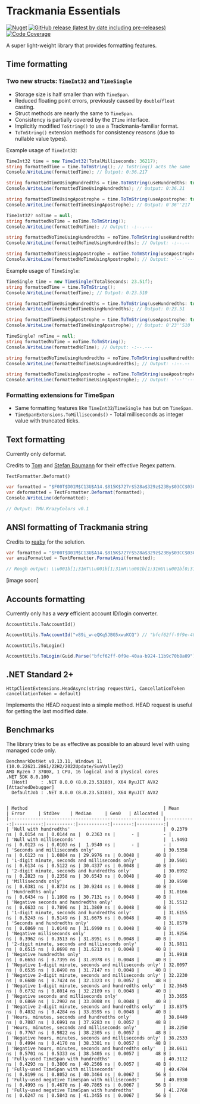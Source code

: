 # Trackmania Essentials

[![Nuget](https://img.shields.io/nuget/v/TmEssentials?style=for-the-badge&logo=nuget)](https://www.nuget.org/packages/TmEssentials/)
[![GitHub release (latest by date including pre-releases)](https://img.shields.io/github/v/release/BigBang1112/tm-essentials?include_prereleases&style=for-the-badge&logo=github)](https://github.com/BigBang1112/tm-essentials/releases)
[![Code Coverage](https://img.shields.io/badge/Code%20Coverage-93%25-success?style=for-the-badge)](https://github.com/BigBang1112/tm-essentials)

A super light-weight library that provides formatting features.

## Time formatting

### Two new structs: `TimeInt32` and `TimeSingle`

- Storage size is half smaller than with `TimeSpan`.
- Reduced floating point errors, previously caused by `double`/`float` casting.
- Struct methods are nearly the same to `TimeSpan`.
- Consistency is partially covered by the `ITime` interface.
- Implicitly modified `ToString()` to use a Trackmania-familiar format.
- `ToTmString()` extension methods for consistency reasons (due to nullable value types).

Example usage of `TimeInt32`:

```cs
TimeInt32 time = new TimeInt32(TotalMilliseconds: 36217);
string formattedTime = time.ToTmString(); // ToString() acts the same
Console.WriteLine(formattedTime); // Output: 0:36.217

string formattedTimeUsingHundredths = time.ToTmString(useHundredths: true);
Console.WriteLine(formattedTimeUsingHundredths); // Output: 0:36.21

string formattedTimeUsingApostrophe = time.ToTmString(useApostrophe: true);
Console.WriteLine(formattedTimeUsingApostrophe); // Output: 0'36''217

TimeInt32? noTime = null;
string formattedNoTime = noTime.ToTmString();
Console.WriteLine(formattedNoTime); // Output: -:--.---

string formattedNoTimeUsingHundredths = noTime.ToTmString(useHundredths: true);
Console.WriteLine(formattedNoTimeUsingHundredths); // Output: -:--.--

string formattedNoTimeUsingApostrophe = noTime.ToTmString(useApostrophe: true);
Console.WriteLine(formattedNoTimeUsingApostrophe); // Output: -'--''---
```

Example usage of `TimeSingle`:

```cs
TimeSingle time = new TimeSingle(TotalSeconds: 23.51f);
string formattedTime = time.ToTmString();
Console.WriteLine(formattedTime); // Output: 0:23.510

string formattedTimeUsingHundredths = time.ToTmString(useHundredths: true);
Console.WriteLine(formattedTimeUsingHundredths); // Output: 0:23.51

string formattedTimeUsingApostrophe = time.ToTmString(useApostrophe: true);
Console.WriteLine(formattedTimeUsingApostrophe); // Output: 0'23''510

TimeSingle? noTime = null;
string formattedNoTime = noTime.ToTmString();
Console.WriteLine(formattedNoTime); // Output: -:--.---

string formattedNoTimeUsingHundredths = noTime.ToTmString(useHundredths: true);
Console.WriteLine(formattedNoTimeUsingHundredths); // Output: -:--.--

string formattedNoTimeUsingApostrophe = noTime.ToTmString(useApostrophe: true);
Console.WriteLine(formattedNoTimeUsingApostrophe); // Output: -'--''---
```

### Formatting extensions for TimeSpan

- Same formatting features like `TimeInt32`/`TimeSingle` has but on `TimeSpan`.
- `TimeSpanExtensions.ToMilliseconds()` - Total milliseconds as integer value with truncated ticks.

## Text formatting

Currently only deformat.

Credits to [Tom](https://github.com/ThaumicTom) and [Stefan Baumann](https://github.com/stefan-baumann) for their effective Regex pattern.

`TextFormatter.Deformat()`

```cs
var formatted = "$F00T$D01M$C13U$A14.$815K$727r$528a$329z$23By$03CC$03Co$04Bl$059o$068r$077s$085 $094v$0A30$0B1.$0C01";
var deformatted = TextFormatter.Deformat(formatted);
Console.WriteLine(deformatted);

// Output: TMU.KrazyColors v0.1
```

## ANSI formatting of Trackmania string

Credits to [reaby](https://github.com/reaby) for the solution.

```cs
var formatted = "$F00T$D01M$C13U$A14.$815K$727r$528a$329z$23By$03CC$03Co$04Bl$059o$068r$077s$085 $094v$0A30$0B1.$0C01";
var ansiFormatted = TextFormatter.FormatAnsi(formatted);

// Rough output: \\u001b[1;31mT\\u001b[1;31mM\\u001b[1;31mU\\u001b[0;31m.\\u001b[0;35mK\\u001b[0;35mr\\u001b[0;34ma\\u001b[0;34mz\\u001b[1;34my\\u001b[0;34mC\\u001b[0;34mo\\u001b[0;34ml\\u001b[0;36mo\\u001b[0;36mr\\u001b[0;36ms\\u001b[0;32m \\u001b[0;32mv\\u001b[0;32m0\\u001b[0;32m.\\u001b[0;32m1\\u001b[39m\\u001b[22m
```

[image soon]

## Accounts formatting

Currently only has a ***very*** efficient account ID/login converter.

`AccountUtils.ToAccountId()`

```cs
AccountUtils.ToAccountId("v89i_w-eQKq5JBG5xwuKCQ") // "bfcf62ff-0f9e-40aa-b924-11b9c70b8a09"
```

`AccountUtils.ToLogin()`

```cs
AccountUtils.ToLogin(Guid.Parse("bfcf62ff-0f9e-40aa-b924-11b9c70b8a09")) // "v89i_w-eQKq5JBG5xwuKCQ"
```

## .NET Standard 2+

`HttpClientExtensions.HeadAsync(string requestUri, CancellationToken cancellationToken = default)`

Implements the HEAD request into a simple method. HEAD request is useful for getting the last modified date.

## Benchmarks

The library tries to be as effective as possible to an absurd level with using managed code only.

```
BenchmarkDotNet v0.13.11, Windows 11 (10.0.22621.2861/22H2/2022Update/SunValley2)
AMD Ryzen 7 3700X, 1 CPU, 16 logical and 8 physical cores
.NET SDK 8.0.100
  [Host]     : .NET 8.0.0 (8.0.23.53103), X64 RyuJIT AVX2 [AttachedDebugger]
  DefaultJob : .NET 8.0.0 (8.0.23.53103), X64 RyuJIT AVX2


| Method                                                   | Mean       | Error     | StdDev    | Median     | Gen0   | Allocated |
|--------------------------------------------------------- |-----------:|----------:|----------:|-----------:|-------:|----------:|
| 'Null with hundredths'                                   |  0.2379 ns | 0.0154 ns | 0.0144 ns |  0.2363 ns |      - |         - |
| 'Null with milliseconds'                                 |  1.9493 ns | 0.0123 ns | 0.0103 ns |  1.9540 ns |      - |         - |
| 'Seconds and milliseconds only'                          | 30.5358 ns | 0.6123 ns | 1.0884 ns | 29.9976 ns | 0.0048 |      40 B |
| '1-digit minute, seconds and milliseconds only'          | 30.5601 ns | 0.6134 ns | 0.5122 ns | 30.4337 ns | 0.0048 |      40 B |
| '2-digit minute, seconds and hundredths only'            | 30.6992 ns | 0.2823 ns | 0.2358 ns | 30.6543 ns | 0.0048 |      40 B |
| 'Milliseconds only'                                      | 30.9590 ns | 0.6381 ns | 0.8734 ns | 30.9244 ns | 0.0048 |      40 B |
| 'Hundredths only'                                        | 31.0166 ns | 0.6434 ns | 1.1098 ns | 30.7131 ns | 0.0048 |      40 B |
| 'Negative seconds and hundredths only'                   | 31.5512 ns | 0.6633 ns | 0.7896 ns | 31.3869 ns | 0.0048 |      40 B |
| '1-digit minute, seconds and hundredths only'            | 31.6155 ns | 0.5243 ns | 0.5149 ns | 31.6675 ns | 0.0048 |      40 B |
| 'Seconds and hundredths only'                            | 31.8579 ns | 0.6069 ns | 1.0140 ns | 31.6990 ns | 0.0048 |      40 B |
| 'Negative milliseconds only'                             | 31.9256 ns | 0.3962 ns | 0.3513 ns | 31.8951 ns | 0.0048 |      40 B |
| '2-digit minute, seconds and milliseconds only'          | 31.9811 ns | 0.6515 ns | 0.8698 ns | 31.6213 ns | 0.0048 |      40 B |
| 'Negative hundredths only'                               | 31.9918 ns | 0.6653 ns | 0.7395 ns | 31.8978 ns | 0.0048 |      40 B |
| 'Negative 1-digit minute, seconds and milliseconds only' | 32.0097 ns | 0.6535 ns | 0.8498 ns | 31.7147 ns | 0.0048 |      40 B |
| 'Negative 2-digit minute, seconds and milliseconds only' | 32.2230 ns | 0.6680 ns | 0.7424 ns | 32.1323 ns | 0.0057 |      48 B |
| 'Negative 1-digit minute, seconds and hundredths only'   | 32.3645 ns | 0.6732 ns | 0.8014 ns | 32.2189 ns | 0.0048 |      40 B |
| 'Negative seconds and milliseconds only'                 | 33.3655 ns | 0.6869 ns | 1.2902 ns | 33.0008 ns | 0.0048 |      40 B |
| 'Negative 2-digit minute, seconds and hundredths only'   | 33.8375 ns | 0.4832 ns | 0.4284 ns | 33.8595 ns | 0.0048 |      40 B |
| 'Hours, minutes, seconds and hundredths only'            | 38.0449 ns | 0.7887 ns | 0.6991 ns | 37.9283 ns | 0.0057 |      48 B |
| 'Hours, minutes, seconds and milliseconds only'          | 38.2250 ns | 0.7767 ns | 0.9822 ns | 38.2305 ns | 0.0057 |      48 B |
| 'Negative hours, minutes, seconds and milliseconds only' | 38.2533 ns | 0.4994 ns | 0.4170 ns | 38.3381 ns | 0.0057 |      48 B |
| 'Negative hours, minutes, seconds and hundredths only'   | 38.6611 ns | 0.5701 ns | 0.5333 ns | 38.5405 ns | 0.0057 |      48 B |
| 'Fully-used TimeSpan with hundredths'                    | 40.3112 ns | 0.4293 ns | 0.3806 ns | 40.2566 ns | 0.0057 |      48 B |
| 'Fully-used TimeSpan with milliseconds'                  | 40.4784 ns | 0.8199 ns | 0.8052 ns | 40.3464 ns | 0.0067 |      56 B |
| 'Fully-used negative TimeSpan with milliseconds'         | 40.8930 ns | 0.4993 ns | 0.4670 ns | 40.7865 ns | 0.0067 |      56 B |
| 'Fully-used negative TimeSpan with hundredths'           | 41.2768 ns | 0.6247 ns | 0.5843 ns | 41.3455 ns | 0.0067 |      56 B |
```
